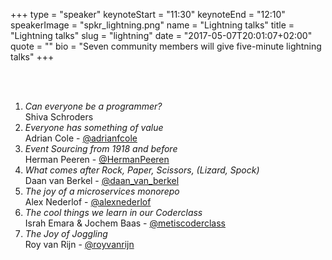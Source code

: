 +++
type         = "speaker"
keynoteStart = "11:30"
keynoteEnd   = "12:10"
speakerImage = "spkr_lightning.png"
name         = "Lightning talks"
title        = "Lightning talks"
slug         = "lightning"
date         = "2017-05-07T20:01:07+02:00"
quote        = ""
bio          = "Seven community members will give five-minute lightning talks"
+++

<br/>
<br/>

1. _Can everyone be a programmer?_  
   Shiva Schroders
1. _Everyone has something of value_  
   Adrian Cole - [@adrianfcole](http://twitter.com/adrianfcole)
1. _Event Sourcing from 1918 and before_  
   Herman Peeren - [@HermanPeeren](http://twitter.com/HermanPeeren)
1. _What comes after Rock, Paper, Scissors, (Lizard, Spock)_  
   Daan van Berkel - [@daan_van_berkel](http://twitter.com/daan_van_berkel)
1. _The joy of a microservices monorepo_  
   Alex Nederlof - [@alexnederlof](http://twitter.com/alexnederlof)
1. _The cool things we learn in our Coderclass_  
   Israh Emara & Jochem Baas - [@metiscoderclass](http://twitter.com/metiscoderclass)
1. _The Joy of Joggling_  
   Roy van Rijn - [@royvanrijn](http://twitter.com/royvanrijn)
